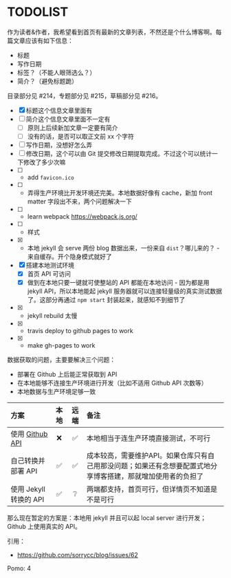 # TODOLIST

作为读者&作者，我希望看到首页有最新的文章列表，不然还是个什么博客啊。每篇文章应该有如下信息：

* 标题
* 写作日期
* 标签？（不能人眼筛选么？）
* 简介？（避免标题跪）

目录部分见 #214，专题部分见 #215，草稿部分见 #216。

* [x] 标题这个信息文章里面有
* [ ] 简介这个信息文章里面不一定有
  * [ ] 原则上后续新加文章一定要有简介
  * [ ] 没有的话，是否可以取正文前 xx 个字符
* [ ] 写作日期，没想好怎么弄
* [ ] 修改日期，这个可以由 Git 提交修改日期提取完成。不过这个可以统计一下修改了多少次嘛
* [ ] + add `favicon.ico`
* [ ] + 弄得生产环境比开发环境还完美。本地数据好像有 cache，新加 front matter 字段出不来，两个问题解决一下
* [ ] + learn webpack https://webpack.js.org/
* [ ] + 样式   
* [x] + 本地 jekyll 会 serve 两份 blog 数据出来，一份来自 `dist`？哪儿来的？ - 来自缓存。开个隐身模式就好了
* [x] 搭建本地测试环境
  * [x] 首页 API 可访问
  * [x] 做到在本地只要一键就可使整站的 API 都能在本地访问 - 因为都是用 jekyll API，所以本地能起 jekyll 服务器就可以连接轻量级的真实测试数据了。这部分再通过 `npm start` 封装起来，就感知不到细节了 
* [x] + jekyll rebuild 太慢
* [x] + travis deploy to github pages to work
* [x] + make gh-pages to work

数据获取的问题，主要要解决三个问题：

* 部署在 Github 上后能正常获取到 API
* 在本地能够不连接生产环境进行开发（比如不适用 Github API 次数等）
* 本地数据与生产环境足够一致

| 方案 | 本地 | 远端 | 备注 | 
| :--- | :---: | :---: | :--- |   
| 使用 [Github API](https://developer.github.com/v3/) | ❌ | ✅ | 本地相当于连生产环境直接测试，不可行 | 
| 自己转换并部署 API | ✅ | ✅ | 成本较高，需要维护API。如果仓库只有自己用那没问题；如果还有念想要配置式地分享博客搭建，那就增加使用者的负担了 | 
| 使用 Jekyll 转换的 API | ✅ | ❔ | 两端都支持，首页可行，但详情页不知道是不是可行 | 

那么现在暂定的方案是：本地用 jekyll 并且可以起 local server 进行开发；Github 上使用真实的 API。

引用：

* https://github.com/sorrycc/blog/issues/62

Pomo: 4
